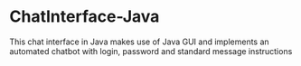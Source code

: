 # ChatInterface-Java
This chat interface in Java makes use of Java GUI and implements an automated chatbot with login, password and standard message instructions
